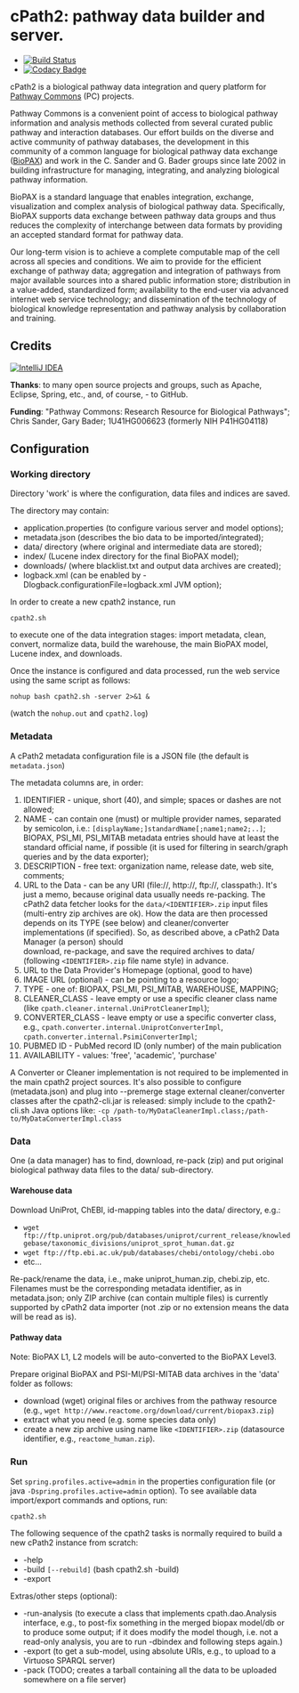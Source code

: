 # cPath2: pathway data builder and server.

-  [![Build Status](https://travis-ci.org/PathwayCommons/cpath2.svg?branch=master)](https://travis-ci.org/PathwayCommons/cpath2) 
-  [![Codacy Badge](https://api.codacy.com/project/badge/Grade/c9722bf60f714e87a7137ff2f2586926)](https://www.codacy.com/app/IgorRodchenkov/cpath2?utm_source=github.com&amp;utm_medium=referral&amp;utm_content=PathwayCommons/cpath2&amp;utm_campaign=Badge_Grade)

cPath2 is a biological pathway data integration and query platform 
for [Pathway Commons](http://www.pathwaycommons.org) (PC) projects.

Pathway Commons is a convenient point of access to biological pathway 
information and analysis methods collected from several curated public 
pathway and interaction databases. Our effort builds on the diverse and 
active community of pathway databases, the development in this community 
of a common language for biological pathway data exchange 
([BioPAX](http://www.biopax.org)) and work in the C. Sander and G. Bader 
groups since late 2002 in building infrastructure for managing, integrating, 
and analyzing biological pathway information. 
 
BioPAX is a standard language that enables integration, exchange, 
visualization and complex analysis of biological pathway data. Specifically, 
BioPAX supports data exchange between pathway data groups and thus reduces 
the complexity of interchange between data formats by providing an accepted 
standard format for pathway data.

Our long-term vision is to achieve a complete computable map of the cell across all species and 
conditions. We aim to provide for the efficient exchange of pathway data; aggregation and 
integration of pathways from major available sources into a shared public information store;
distribution in a value-added, standardized form; availability to the end-user via advanced 
internet web service technology; and dissemination of the technology of biological knowledge 
representation and pathway analysis by collaboration and training.

  
## Credits ###
[![IntelliJ IDEA](http://imagej.net/_images/thumb/1/1b/Intellij-idea.png/97px-Intellij-idea.png)](http://www.jetbrains.com/idea)

**Thanks**: to many open source projects and groups, such as Apache, Eclipse, Spring, etc., and, of course, - to GitHub.

**Funding**: "Pathway Commons: Research Resource for Biological Pathways"; Chris Sander, Gary Bader; 1U41HG006623 (formerly NIH P41HG04118)

## Configuration

### Working directory

Directory 'work' is where the configuration, data files and indices are saved.  

The directory may contain: 
- application.properties (to configure various server and model options);
- metadata.json (describes the bio data to be imported/integrated);
- data/ directory (where original and intermediate data are stored);
- index/ (Lucene index directory for the final BioPAX model);
- downloads/ (where blacklist.txt and output data archives are created);
- logback.xml (can be enabled by -Dlogback.configurationFile=logback.xml JVM option);

In order to create a new cpath2 instance, run 

    cpath2.sh


to execute one of the data integration stages: import metadata, 
clean, convert, normalize data, build the warehouse, the main BioPAX model, Lucene index, and downloads.

Once the instance is configured and data processed, run the web service using the same 
script as follows:

    nohup bash cpath2.sh -server 2>&1 &

(watch the `nohup.out` and `cpath2.log`)

### Metadata

A cPath2 metadata configuration file is a JSON file (the default is `metadata.json`) 
 
The metadata columns are, in order: 
 1. IDENTIFIER - unique, short (40), and simple; spaces or dashes are not allowed;
 2. NAME - can contain one (must) or multiple provider names, separated 
 by semicolon, i.e.: `[displayName;]standardName[;name1;name2;..]`;
 BIOPAX, PSI_MI, PSI_MITAB metadata entries should have at least the standard 
 official name, if possible (it is used for filtering in search/graph queries and by the data exporter);
 3. DESCRIPTION - free text: organization name, release date, web site, comments;
 4. URL to the Data - can be any URI (file://, http://, ftp://, classpath:). 
 It's just a memo, because original data usually needs re-packing.
 The cPath2 data fetcher looks for the `data/<IDENTIFIER>.zip` 
 input files (multi-entry zip archives are ok). How the data are then processed depends 
 on its TYPE (see below) and cleaner/converter implementations (if specified).
 So, as described above, a cPath2 Data Manager (a person) should  
 download, re-package, and save the required archives to data/
 (following `<IDENTIFIER>.zip` file name style) in advance.
 5. URL to the Data Provider's Homepage (optional, good to have)
 6. IMAGE URL (optional) - can be pointing to a resource logo;
 7. TYPE - one of: BIOPAX, PSI_MI, PSI_MITAB, WAREHOUSE, MAPPING;
 8. CLEANER_CLASS - leave empty or use a specific cleaner class name (like `cpath.cleaner.internal.UniProtCleanerImpl`);
 9. CONVERTER_CLASS - leave empty or use a specific converter class, 
 e.g., `cpath.converter.internal.UniprotConverterImpl`, `cpath.converter.internal.PsimiConverterImpl`;
 10. PUBMED ID - PubMed record ID (only number) of the main publication
 11. AVAILABILITY - values: 'free', 'academic', 'purchase'

A Converter or Cleaner implementation is not required to be implemented in the main cpath2 project sources. 
It's also possible to configure (metadata.json) and plug into --premerge stage external 
cleaner/converter classes after the cpath2-cli.jar is released:
simply include to the cpath2-cli.sh Java options like:
 `-cp /path-to/MyDataCleanerImpl.class;/path-to/MyDataConverterImpl.class` 

### Data

One (a data manager) has to find, download, re-pack (zip) and put original 
biological pathway data files to the data/ sub-directory.

#### Warehouse data

Download UniProt, ChEBI, id-mapping tables into the data/ directory, e.g.:
 - `wget ftp://ftp.uniprot.org/pub/databases/uniprot/current_release/knowledgebase/taxonomic_divisions/uniprot_sprot_human.dat.gz`
 - `wget ftp://ftp.ebi.ac.uk/pub/databases/chebi/ontology/chebi.obo`
 - etc...

Re-pack/rename the data, i.e., make uniprot_human.zip, chebi.zip, etc.  
Filenames must be the corresponding metadata identifier, as in metadata.json; 
only ZIP archive (can contain multiple files) is currently supported by cPath2 data importer 
(not .zip or no extension means the data will be read as is).

#### Pathway data 

Note: BioPAX L1, L2 models will be auto-converted to the BioPAX Level3. 

Prepare original BioPAX and PSI-MI/PSI-MITAB data archives in the 'data' folder as follows:
 - download (wget) original files or archives from the pathway resource (e.g., `wget http://www.reactome.org/download/current/biopax3.zip`) 
 - extract what you need (e.g. some species data only)
 - create a new zip archive using name like `<IDENTIFIER>.zip` (datasource identifier, e.g., `reactome_human.zip`).

### Run 

Set `spring.profiles.active=admin` in the properties configuration file (or java `-Dspring.profiles.active=admin` option).
To see available data import/export commands and options, run: 

    cpath2.sh

The following sequence of the cpath2 tasks is normally required to build a new cPath2 instance from scratch: 
 - -help
 - -build `[--rebuild]` (bash cpath2.sh -build)
 - -export

Extras/other steps (optional):
 - -run-analysis (to execute a class that implements cpath.dao.Analysis interface, 
  e.g., to post-fix something in the merged biopax model/db or to produce some output; 
  if it does modify the model though, i.e. not a read-only analysis, 
  you are to run -dbindex and following steps again.)
 - -export (to get a sub-model, using absolute URIs, e.g., to upload to a Virtuoso SPARQL server)
 - -pack (TODO; creates a tarball containing all the data to be uploaded somewhere on a file server)
